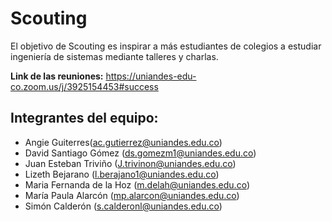 # Scouting
El objetivo de Scouting es inspirar a más estudiantes de colegios a estudiar ingeniería de sistemas mediante talleres y charlas. 

**Link de las reuniones:** https://uniandes-edu-co.zoom.us/j/3925154453#success

## Integrantes del equipo:

- Angie Guiterres(ac.gutierrez@uniandes.edu.co)
- David Santiago Gómez (ds.gomezm1@uniandes.edu.co)
- Juan Esteban Triviño (J.trivinon@uniandes.edu.co)
- Lizeth Bejarano (l.berajano1@uniandes.edu.co)
- Maria Fernanda de la Hoz (m.delah@uniandes.edu.co)
- María Paula Alarcón (mp.alarcon@uniandes.edu.co)
- Simón Calderón (s.calderonl@uniandes.edu.co) 

